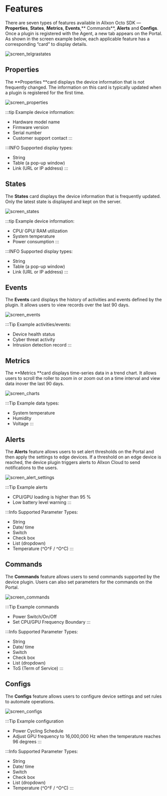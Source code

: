 # Features

There are seven types of features available in Allxon Octo SDK — **Properties**, **States**, **Metrics**, **Events**,** Commands**, **Alerts** and **Configs**. Once a plugin is registered with the Agent, a new tab appears on the Portal. As shown in the screen example below, each applicable feature has a corresponding “card” to display details.

![screen_telgrastates](../_img/screen_tegrastates.png)

## Properties
The **Properties **card displays the device information that is not frequently changed. The information on this card is typically updated when a plugin is registered for the first time.


![screen_properties](../_img/screen_properties.png)

:::tip
Example device information:
- Hardware model name
- Firmware version
- Serial number
- Customer support contact
:::

:::INFO
Supported display types:
- String
- Table (a pop-up window)
- Link (URL or IP address)
:::

## States
The **States** card displays the device information that is frequently updated. Only the latest state is displayed and kept on the server.

![screen_states](../_img/screen_states.png)

:::tip
Example device information:
- CPU/ GPU/ RAM utilization
- System temperature
- Power consumption
:::

:::INFO
Supported display types:
- String
- Table (a pop-up window)
- Link (URL or IP address)
:::

## Events
The **Events** card displays the history of activities and events defined by the plugin. It allows users to view records over the last 90 days.

![screen_events](../_img/screen_events.png)

:::Tip
Example activities/events:
- Device health status
- Cyber threat activity
- Intrusion detection record
:::

## Metrics
The **Metrics **card displays time-series data in a trend chart. It allows users to scroll the roller to zoom in or zoom out on a time interval and view data inover the last 90 days.

![screen_charts](../_img/screen_charts.png)

:::Tip
Example data types:
- System temperature
- Humidity
- Voltage
:::

## Alerts
The **Alerts** feature allows users to set alert thresholds on the Portal and then apply the settings to edge devices. If a threshold on an edge device is reached, the device plugin triggers alerts to Allxon Cloud to send notifications to the users.

![screen_alert_settings](../_img/screen_alert_settings.png)

:::Tip
Example alerts
- CPU/GPU loading is higher than 95 %
- Low battery level warning
:::

:::Info
Supported Parameter Types:
- String ​
- Date/ time​
- Switch ​
- Check box​
- List (dropdown)
- Temperature (^O^F / ^O^C)
:::

## Commands
The **Commands** feature allows users to send commands supported by the device plugin. Users can also set parameters for the commands on the Portal.

![screen_commands](../_img/screen_commands.png)

:::Tip
Example commands
- Power Switch/On/Off
- Set CPU/GPU Frequency Boundary
:::

:::Info
Supported Parameter Types:
- String ​
- Date/ time​
- Switch ​
- Check box​
- List (dropdown)
- ToS  (Term of Service)
:::

## Configs
The **Configs** feature allows users to configure device settings and set rules to automate operations.

![screen_configs](../_img/screen_configs.png)

:::Tip
Example configuration
- Power Cycling Schedule
- Adjust GPU frequency to 16,000,000 Hz when the temperature reaches 96 degrees
:::

:::Info
Supported Parameter Types:
- String ​
- Date/ time​
- Switch ​
- Check box​
- List (dropdown)
- Temperature (^O^F / ^O^C)
:::
